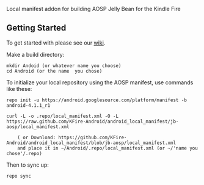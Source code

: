 Local manifest addon for building AOSP Jelly Bean for the Kindle Fire

Getting Started
---------------

To get started with please see our [wiki](https://github.com/KFire-Android/android_local_manifest/wiki).

Make a build directory:

	mkdir Andoid (or whatever name you choose)
	cd Android (or the name  you chose)
	

To initialize your local repository using the AOSP manifest, use commands like these:

    repo init -u https://android.googlesource.com/platform/manifest -b android-4.1.1_r1
    
    curl -L -o .repo/local_manifest.xml -O -L https://raw.github.com/KFire-Android/android_local_manifest/jb-aosp/local_manifest.xml

    	( or Download: https://github.com/KFire-Android/android_local_manifest/blob/jb-aosp/local_manifest.xml
		and place it in ~/Android/.repo/local_manifest.xml (or ~/'name you chose'/.repo)

Then to sync up:

    repo sync

